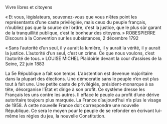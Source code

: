 Vivre libres et citoyens

« Et vous, législateurs, souvenez-vous que vous n’êtes point les représentants d’une caste privilégiée, mais ceux du peuple français, n’oubliez pas que la source de l’ordre, c’est la
justice, que le plus sûr garant de la tranquillité publique, c’est le bonheur des citoyens. »
ROBESPIERRE Discours à la Convention sur les subsistances, 2 décembre 1792

« Sans l’autorité d’un seul, il y aurait la lumière, il y aurait la vérité, il y aurait la justice. L’autorité d’un seul, c’est un crime. Ce que nous voulons, c’est l’autorité de tous. »
LOUISE MICHEL Plaidoirie devant la cour d’assises de la Seine, 22 juin 1883

La 5e République a fait son temps. L’abstention est devenue majoritaire dans la plupart des élections. Une démocratie sans le peuple n’en est plus tout à fait une. Une petite caste de privilégiés, président-monarque à sa tête, désorganise l’État et dirige à son profit. Ce système dresse les Français les uns contre les autres. Il efface le peuple au profit d’une dérive autoritaire toujours plus marquée. La France d’aujourd’hui n’a plus le visage de 1958. À cette nouvelle France doit correspondre une nouvelle République. Ce sera le moyen pour le peuple de se refonder en écrivant lui-même les règles du jeu, la nouvelle Constitution.